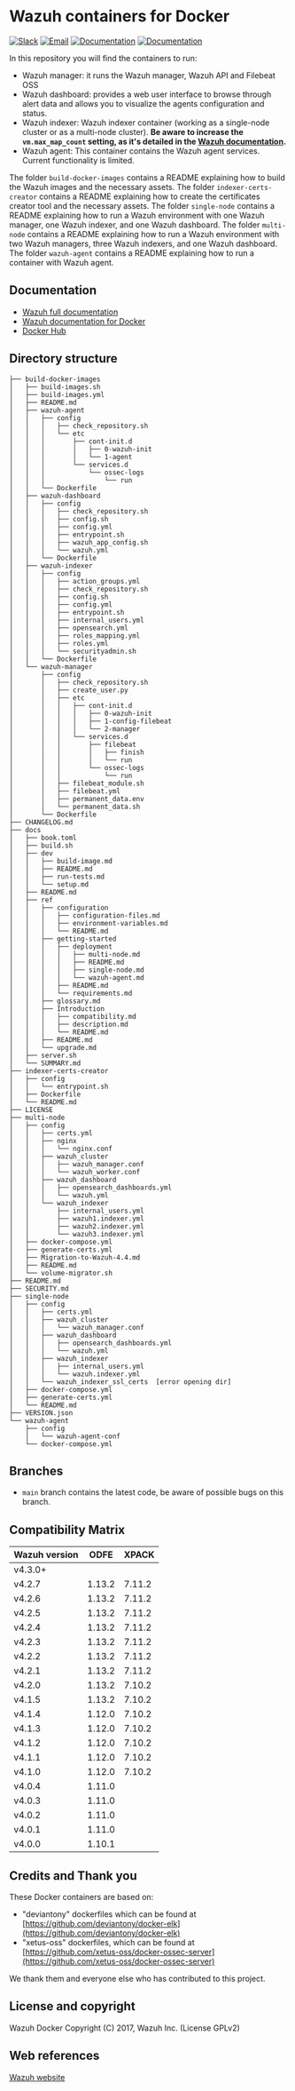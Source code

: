 # Wazuh containers for Docker

[![Slack](https://img.shields.io/badge/slack-join-blue.svg)](https://wazuh.com/community/join-us-on-slack/)
[![Email](https://img.shields.io/badge/email-join-blue.svg)](https://groups.google.com/forum/#!forum/wazuh)
[![Documentation](https://img.shields.io/badge/docs-view-green.svg)](https://documentation.wazuh.com)
[![Documentation](https://img.shields.io/badge/web-view-green.svg)](https://wazuh.com)

In this repository you will find the containers to run:

* Wazuh manager: it runs the Wazuh manager, Wazuh API and Filebeat OSS
* Wazuh dashboard: provides a web user interface to browse through alert data and allows you to visualize the agents configuration and status.
* Wazuh indexer: Wazuh indexer container (working as a single-node cluster or as a multi-node cluster). **Be aware to increase the `vm.max_map_count` setting, as it's detailed in the [Wazuh documentation](https://documentation.wazuh.com/current/docker/wazuh-container.html#increase-max-map-count-on-your-host-linux).**
* Wazuh agent: This container contains the Wazuh agent services. Current functionality is limited.

The folder `build-docker-images` contains a README explaining how to build the Wazuh images and the necessary assets.
The folder `indexer-certs-creator` contains a README explaining how to create the certificates creator tool and the necessary assets.
The folder `single-node` contains a README explaining how to run a Wazuh environment with one Wazuh manager, one Wazuh indexer, and one Wazuh dashboard.
The folder `multi-node` contains a README explaining how to run a Wazuh environment with two Wazuh managers, three Wazuh indexers, and one Wazuh dashboard.
The folder `wazuh-agent` contains a README explaining how to run a container with Wazuh agent.

## Documentation

* [Wazuh full documentation](http://documentation.wazuh.com)
* [Wazuh documentation for Docker](https://documentation.wazuh.com/current/docker/index.html)
* [Docker Hub](https://hub.docker.com/u/wazuh)

## Directory structure

	├── build-docker-images
	│   ├── build-images.sh
	│   ├── build-images.yml
	│   ├── README.md
	│   ├── wazuh-agent
	│   │   ├── config
	│   │   │   ├── check_repository.sh
	│   │   │   └── etc
	│   │   │       ├── cont-init.d
	│   │   │       │   ├── 0-wazuh-init
	│   │   │       │   └── 1-agent
	│   │   │       └── services.d
	│   │   │           └── ossec-logs
	│   │   │               └── run
	│   │   └── Dockerfile
	│   ├── wazuh-dashboard
	│   │   ├── config
	│   │   │   ├── check_repository.sh
	│   │   │   ├── config.sh
	│   │   │   ├── config.yml
	│   │   │   ├── entrypoint.sh
	│   │   │   ├── wazuh_app_config.sh
	│   │   │   └── wazuh.yml
	│   │   └── Dockerfile
	│   ├── wazuh-indexer
	│   │   ├── config
	│   │   │   ├── action_groups.yml
	│   │   │   ├── check_repository.sh
	│   │   │   ├── config.sh
	│   │   │   ├── config.yml
	│   │   │   ├── entrypoint.sh
	│   │   │   ├── internal_users.yml
	│   │   │   ├── opensearch.yml
	│   │   │   ├── roles_mapping.yml
	│   │   │   ├── roles.yml
	│   │   │   └── securityadmin.sh
	│   │   └── Dockerfile
	│   └── wazuh-manager
	│       ├── config
	│       │   ├── check_repository.sh
	│       │   ├── create_user.py
	│       │   ├── etc
	│       │   │   ├── cont-init.d
	│       │   │   │   ├── 0-wazuh-init
	│       │   │   │   ├── 1-config-filebeat
	│       │   │   │   └── 2-manager
	│       │   │   └── services.d
	│       │   │       ├── filebeat
	│       │   │       │   ├── finish
	│       │   │       │   └── run
	│       │   │       └── ossec-logs
	│       │   │           └── run
	│       │   ├── filebeat_module.sh
	│       │   ├── filebeat.yml
	│       │   ├── permanent_data.env
	│       │   └── permanent_data.sh
	│       └── Dockerfile
	├── CHANGELOG.md
	├── docs
	│   ├── book.toml
	│   ├── build.sh
	│   ├── dev
	│   │   ├── build-image.md
	│   │   ├── README.md
	│   │   ├── run-tests.md
	│   │   └── setup.md
	│   ├── README.md
	│   ├── ref
	│   │   ├── configuration
	│   │   │   ├── configuration-files.md
	│   │   │   ├── environment-variables.md
	│   │   │   └── README.md
	│   │   ├── getting-started
	│   │   │   ├── deployment
	│   │   │   │   ├── multi-node.md
	│   │   │   │   ├── README.md
	│   │   │   │   ├── single-node.md
	│   │   │   │   └── wazuh-agent.md
	│   │   │   ├── README.md
	│   │   │   └── requirements.md
	│   │   ├── glossary.md
	│   │   ├── Introduction
	│   │   │   ├── compatibility.md
	│   │   │   ├── description.md
	│   │   │   └── README.md
	│   │   ├── README.md
	│   │   └── upgrade.md
	│   ├── server.sh
	│   └── SUMMARY.md
	├── indexer-certs-creator
	│   ├── config
	│   │   └── entrypoint.sh
	│   ├── Dockerfile
	│   └── README.md
	├── LICENSE
	├── multi-node
	│   ├── config
	│   │   ├── certs.yml
	│   │   ├── nginx
	│   │   │   └── nginx.conf
	│   │   ├── wazuh_cluster
	│   │   │   ├── wazuh_manager.conf
	│   │   │   └── wazuh_worker.conf
	│   │   ├── wazuh_dashboard
	│   │   │   ├── opensearch_dashboards.yml
	│   │   │   └── wazuh.yml
	│   │   └── wazuh_indexer
	│   │       ├── internal_users.yml
	│   │       ├── wazuh1.indexer.yml
	│   │       ├── wazuh2.indexer.yml
	│   │       └── wazuh3.indexer.yml
	│   ├── docker-compose.yml
	│   ├── generate-certs.yml
	│   ├── Migration-to-Wazuh-4.4.md
	│   ├── README.md
	│   └── volume-migrator.sh
	├── README.md
	├── SECURITY.md
	├── single-node
	│   ├── config
	│   │   ├── certs.yml
	│   │   ├── wazuh_cluster
	│   │   │   └── wazuh_manager.conf
	│   │   ├── wazuh_dashboard
	│   │   │   ├── opensearch_dashboards.yml
	│   │   │   └── wazuh.yml
	│   │   ├── wazuh_indexer
	│   │   │   ├── internal_users.yml
	│   │   │   └── wazuh.indexer.yml
	│   │   └── wazuh_indexer_ssl_certs  [error opening dir]
	│   ├── docker-compose.yml
	│   ├── generate-certs.yml
	│   └── README.md
	├── VERSION.json
	└── wazuh-agent
		├── config
		│   └── wazuh-agent-conf
		└── docker-compose.yml

## Branches

* `main` branch contains the latest code, be aware of possible bugs on this branch.

## Compatibility Matrix

| Wazuh version | ODFE    | XPACK  |
|---------------|---------|--------|
| v4.3.0+       |         |        |
| v4.2.7        | 1.13.2  | 7.11.2 |
| v4.2.6        | 1.13.2  | 7.11.2 |
| v4.2.5        | 1.13.2  | 7.11.2 |
| v4.2.4        | 1.13.2  | 7.11.2 |
| v4.2.3        | 1.13.2  | 7.11.2 |
| v4.2.2        | 1.13.2  | 7.11.2 |
| v4.2.1        | 1.13.2  | 7.11.2 |
| v4.2.0        | 1.13.2  | 7.10.2 |
| v4.1.5        | 1.13.2  | 7.10.2 |
| v4.1.4        | 1.12.0  | 7.10.2 |
| v4.1.3        | 1.12.0  | 7.10.2 |
| v4.1.2        | 1.12.0  | 7.10.2 |
| v4.1.1        | 1.12.0  | 7.10.2 |
| v4.1.0        | 1.12.0  | 7.10.2 |
| v4.0.4        | 1.11.0  |        |
| v4.0.3        | 1.11.0  |        |
| v4.0.2        | 1.11.0  |        |
| v4.0.1        | 1.11.0  |        |
| v4.0.0        | 1.10.1  |        |

## Credits and Thank you

These Docker containers are based on:

*  "deviantony" dockerfiles which can be found at [https://github.com/deviantony/docker-elk](https://github.com/deviantony/docker-elk)
*  "xetus-oss" dockerfiles, which can be found at [https://github.com/xetus-oss/docker-ossec-server](https://github.com/xetus-oss/docker-ossec-server)

We thank them and everyone else who has contributed to this project.

## License and copyright

Wazuh Docker Copyright (C) 2017, Wazuh Inc. (License GPLv2)

## Web references

[Wazuh website](http://wazuh.com)